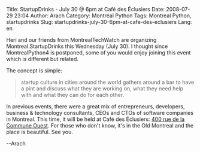 Title: StartupDrinks - July 30 @ 6pm at Café des Éclusiers
Date: 2008-07-29 23:04
Author: Arach
Category: Montréal Python
Tags: Montreal Python, startupdrinks
Slug: startupdrinks-july-30-6pm-at-cafe-des-eclusiers
Lang: en

Heri and our friends from MontrealTechWatch are organizing
Montreal.StartupDrinks this Wednesday (July 30). I thought since
MontrealPython4 is postponed, some of you would enjoy joining this event
which is different but related.

<p>
The concept is simple:

> startup culture in cities around the world gathers around a bar to
> have a pint and discuss what they are working on, what they need help
> with and what they can do for each other.

In previous events, there were a great mix of entrepreneurs, developers,
business & technology consultants, CEOs and CTOs of software companies
in Montreal. This time, it will be held at Café des Éclusiers: [400 rue
de la Commune Ouest][]. For those who don't know, it's in the Old
Montreal and the place is beautiful. See you.

--Arach

</p>

  [400 rue de la Commune Ouest]: http://maps.google.com/maps?f=q&hl=en&geocode=&q=caf%C3%A9+des+%C3%A9clusiers,+montreal&ie=UTF8&ll=45.500031,-73.552866&spn=0.038863,0.055275&z=14&iwloc=A
